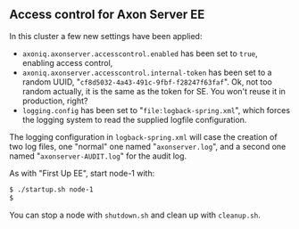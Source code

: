 ## Access control for Axon Server EE

In this cluster a few new settings have been applied:

* `axoniq.axonserver.accesscontrol.enabled` has been set to `true`, enabling access control,
* `axoniq.axonserver.accesscontrol.internal-token` has been set to a random UUID, "`cf8d5032-4a43-491c-9fbf-f28247f63faf`". Ok, not too random actually, it is the same as the token for SE. You won't reuse it in production, right?
* `logging.config` has been set to "`file:logback-spring.xml`", which forces the logging system to read the supplied logfile configuration.

The logging configuration in `logback-spring.xml` will case the creation of two log files, one "normal" one named "`axonserver.log`", and a second one named "`axonserver-AUDIT.log`" for the audit log.

As with "First Up EE", start node-1 with:
```bash
$ ./startup.sh node-1
$
```
You can stop a node with `shutdown.sh` and clean up with `cleanup.sh`.